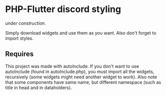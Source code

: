 # PHP-Flutter discord styling

*under construction*.

Simply download widgets and use them as you want. Also don't forget to import styles.

## Requires

This project was made with autoInclude. If you don't want to use autoInclude (found in autoInclude.php), you must import all the widgets, recursively (some widgets might need another widget to work).
Also note that some components have same name, but different namespace (such as title in head and in dataholders).
